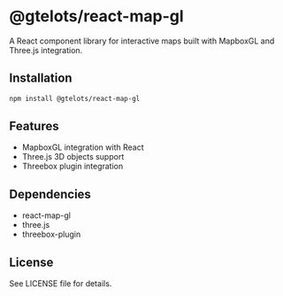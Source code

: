 # @gtelots/react-map-gl

A React component library for interactive maps built with MapboxGL and Three.js integration.

## Installation

```bash
npm install @gtelots/react-map-gl
```

## Features

- MapboxGL integration with React
- Three.js 3D objects support
- Threebox plugin integration

## Dependencies

- react-map-gl
- three.js
- threebox-plugin

## License

See LICENSE file for details.